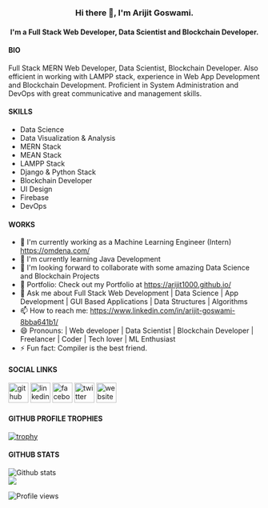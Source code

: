 <h3 align="center"> Hi there 👋, I'm Arijit Goswami. </h3>

<h4 align="center"> I'm a Full Stack Web Developer, Data Scientist and Blockchain Developer. </h4>

#### BIO

Full Stack MERN Web Developer, Data Scientist, Blockchain Developer. Also efficient in working with LAMPP stack, experience in Web App Development and Blockchain Development. Proficient in System Administration and DevOps with great communicative and management skills.

#### SKILLS

- Data Science 
- Data Visualization & Analysis
- MERN Stack
- MEAN Stack
- LAMPP Stack
- Django & Python Stack
- Blockchain Developer
- UI Design
- Firebase
- DevOps

#### WORKS

- 🔭­ I'm currently working as a Machine Learning Engineer (Intern) https://omdena.com/ 
- 🌱 I'm currently learning Java Development 
- 👯 I'm looking forward to collaborate with some amazing Data Science and Blockchain Projects
- 💼 Portfolio: Check out my Portfolio at https://arijit1000.github.io/
- 💬 Ask me about Full Stack Web Development | Data Science | App Development | GUI Based Applications | Data Structures | Algorithms
- 📫 How to reach me: https://www.linkedin.com/in/arijit-goswami-8bba641b1/
- 😄  Pronouns: | Web developer | Data Scientist | Blockchain Developer | Freelancer | Coder | Tech lover | ML Enthusiast
- ⚡ Fun fact: Compiler is the best friend.

#### SOCIAL LINKS

<p align="center">

[<img src='https://cdn.jsdelivr.net/npm/simple-icons@3.0.1/icons/github.svg' alt='github' height='40'>](https://github.com/Arijit1000) [<img src='https://cdn.jsdelivr.net/npm/simple-icons@3.0.1/icons/linkedin.svg' alt='linkedin' height='40'>](https://www.linkedin.com/in/arijit-goswami-8bba641b1/) [<img src='https://cdn.jsdelivr.net/npm/simple-icons@3.0.1/icons/facebook.svg' alt='facebook' height='40'>](https://www.facebook.com/arijit.goswami.9465) [<img src='https://cdn.jsdelivr.net/npm/simple-icons@3.0.1/icons/twitter.svg' alt='twitter' height='40'>](https://twitter.com/ArijitG91223322?s=08)  [<img src='https://cdn.jsdelivr.net/npm/simple-icons@3.0.1/icons/icloud.svg' alt='website' height='40'>](https://arijit1000.github.io/)

</p>

#### GITHUB PROFILE TROPHIES

[![trophy](https://github-profile-trophy.vercel.app/?username=Arijit1000&theme=onedark)](https://github.com/ryo-ma/github-profile-trophy)

#### GITHUB STATS

<p align="center">

![Github stats](https://github-readme-stats.vercel.app/api?username=Arijit1000&show_icons=true)<br>
<img src="https://github-readme-stats.vercel.app/api/top-langs/?username=Arijit1000&layout=compact&theme=light" />

![Profile views](https://gpvc.arturio.dev/Arijit1000)

</p>
